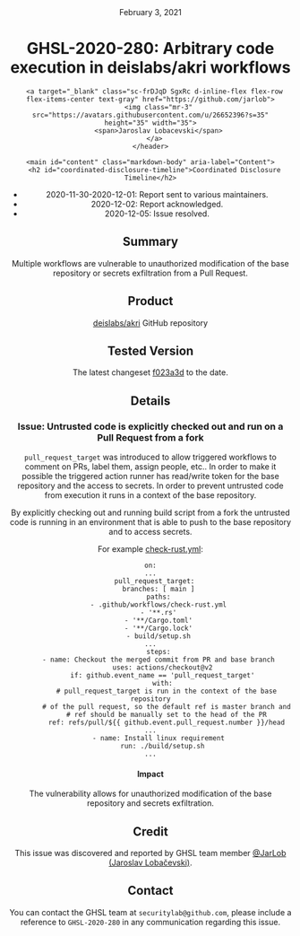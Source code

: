 <header class="post-header d-block mb-6">
      <div class="date text-mono f5 my-3">February 3, 2021</div>
      <h1 class="my-2 h00-mktg lh-condensed">GHSL-2020-280: Arbitrary code execution in deislabs/akri workflows</h1>

      
      
      
      
      

      

      <a target="_blank" class="sc-frDJqD SgxRc d-inline-flex flex-row flex-items-center text-gray" href="https://github.com/jarlob">
        <img class="mr-3" src="https://avatars.githubusercontent.com/u/26652396?s=35" height="35" width="35">
        <span>Jaroslav Lobacevski</span>
      </a>
    </header>

    <main id="content" class="markdown-body" aria-label="Content">
      <h2 id="coordinated-disclosure-timeline">Coordinated Disclosure Timeline</h2>

<ul>
  <li>2020-11-30-2020-12-01: Report sent to various maintainers.</li>
  <li>2020-12-02: Report acknowledged.</li>
  <li>2020-12-05: Issue resolved.</li>
</ul>

<h2 id="summary">Summary</h2>

<p>Multiple workflows are vulnerable to unauthorized modification of the base repository or secrets exfiltration from a Pull Request.</p>

<h2 id="product">Product</h2>

<p><a href="https://github.com/deislabs/akri">deislabs/akri</a> GitHub repository</p>

<h2 id="tested-version">Tested Version</h2>

<p>The latest changeset <a href="https://github.com/deislabs/akri/tree/f023a3d96a8aeb3bbe7c19b915754cd486d3f147">f023a3d</a> to the date.</p>

<h2 id="details">Details</h2>

<h3 id="issue-untrusted-code-is-explicitly-checked-out-and-run-on-a-pull-request-from-a-fork">Issue: Untrusted code is explicitly checked out and run on a Pull Request from a fork</h3>

<p><code class="language-plaintext highlighter-rouge">pull_request_target</code> was introduced to allow triggered workflows to comment on PRs, label them, assign people, etc.. In order to make it possible the triggered action runner has read/write token for the base repository and the access to secrets. In order to prevent untrusted code from execution it runs in a context of the base repository.</p>

<p>By explicitly checking out and running build script from a fork the untrusted code is running in an environment that is able to push to the base repository and to access secrets.</p>

<p>For example <a href="https://github.com/deislabs/akri/blob/744f4ce5ad7c890a346401392a6b3db14082bfc8/.github/workflows/check-rust.yml">check-rust.yml</a>:</p>

<div class="language-yaml highlighter-rouge"><div class="highlight"><pre class="highlight"><code><span class="na">on</span><span class="pi">:</span>
<span class="nn">...</span>
  <span class="na">pull_request_target</span><span class="pi">:</span>
    <span class="na">branches</span><span class="pi">:</span> <span class="pi">[</span> <span class="nv">main</span> <span class="pi">]</span>
    <span class="na">paths</span><span class="pi">:</span>
    <span class="pi">-</span> <span class="s">.github/workflows/check-rust.yml</span>
    <span class="pi">-</span> <span class="s1">'</span><span class="s">**.rs'</span>
    <span class="pi">-</span> <span class="s1">'</span><span class="s">**/Cargo.toml'</span>
    <span class="pi">-</span> <span class="s1">'</span><span class="s">**/Cargo.lock'</span>
    <span class="pi">-</span> <span class="s">build/setup.sh</span>
<span class="nn">...</span>
    <span class="na">steps</span><span class="pi">:</span>
    <span class="pi">-</span> <span class="na">name</span><span class="pi">:</span> <span class="s">Checkout the merged commit from PR and base branch</span>
      <span class="na">uses</span><span class="pi">:</span> <span class="s">actions/checkout@v2</span>
      <span class="na">if</span><span class="pi">:</span> <span class="s">github.event_name == 'pull_request_target'</span>
      <span class="na">with</span><span class="pi">:</span>
        <span class="c1"># pull_request_target is run in the context of the base repository</span>
        <span class="c1"># of the pull request, so the default ref is master branch and</span>
        <span class="c1"># ref should be manually set to the head of the PR</span>
        <span class="na">ref</span><span class="pi">:</span> <span class="s">refs/pull/${{ github.event.pull_request.number }}/head</span>
<span class="nn">...</span>
    <span class="pi">-</span> <span class="na">name</span><span class="pi">:</span> <span class="s">Install linux requirement</span>
      <span class="na">run</span><span class="pi">:</span> <span class="s">./build/setup.sh</span>
<span class="nn">...</span>
</code></pre></div></div>

<h4 id="impact">Impact</h4>

<p>The vulnerability allows for unauthorized modification of the base repository and secrets exfiltration.</p>

<h2 id="credit">Credit</h2>

<p>This issue was discovered and reported by GHSL team member <a href="https://github.com/JarLob">@JarLob (Jaroslav Lobačevski)</a>.</p>

<h2 id="contact">Contact</h2>

<p>You can contact the GHSL team at <code class="language-plaintext highlighter-rouge">securitylab@github.com</code>, please include a reference to <code class="language-plaintext highlighter-rouge">GHSL-2020-280</code> in any communication regarding this issue.</p>

   